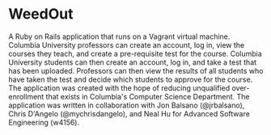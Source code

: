 WeedOut
=======

A Ruby on Rails application that runs on a Vagrant virtual machine. Columbia University professors can create an account, log in, view the courses they teach, and create a pre-requisite test for the course. Columbia University students can then create an account, log in, and take a test that has been uploaded. Professors can then view the results of all students who have taken the test and decide which students to approve for the course. The application was created with the hope of reducing unqualified over-enrollment that exists in Columbia's Computer Science Department. The application was written in collaboration with Jon Balsano (@jrbalsano), Chris D'Angelo (@mychrisdangelo), and Neal Hu for Advanced Software Engineering (w4156).
